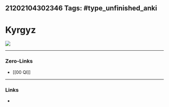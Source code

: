 21202104302346
Tags: #type_unfinished_anki 
---
# Kyrgyz

<img src="Screenshot_20200419-152946.jpg">

---
### Zero-Links
- [[00 QI]]
---
### Links
-